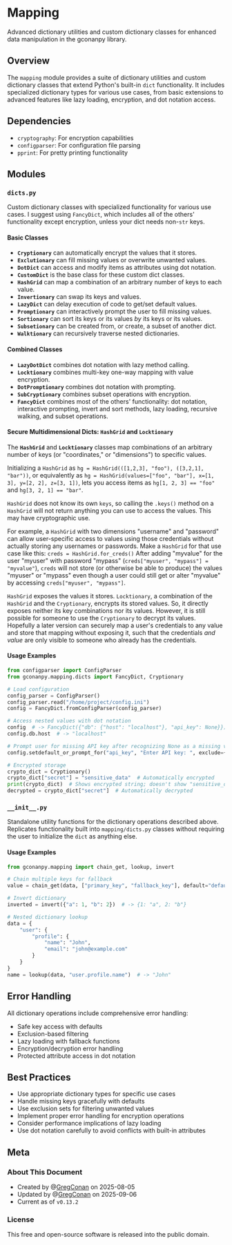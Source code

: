 # Mapping

Advanced dictionary utilities and custom dictionary classes for enhanced data manipulation in the gconanpy library.

## Overview

The `mapping` module provides a suite of dictionary utilities and custom dictionary classes that extend Python's built-in `dict` functionality. It includes specialized dictionary types for various use cases, from basic extensions to advanced features like lazy loading, encryption, and dot notation access.

## Dependencies

- `cryptography`: For encryption capabilities
- `configparser`: For configuration file parsing
- `pprint`: For pretty printing functionality

## Modules

### `dicts.py`

Custom dictionary classes with specialized functionality for various use cases. I suggest using `FancyDict`, which includes all of the others' functionality except encryption, unless your dict needs non-`str` keys.

#### Basic Classes

- **`Cryptionary`** can automatically encrypt the values that it stores.
- **`Exclutionary`** can fill missing values or overwrite unwanted values.
- **`DotDict`** can access and modify items as attributes using dot notation.
- **`CustomDict`** is the base class for these custom dict classes.
- **`HashGrid`** can map a combination of an arbitrary number of keys to each value.
- **`Invertionary`** can swap its keys and values.
- **`LazyDict`** can delay execution of code to get/set default values.
- **`Promptionary`** can interactively prompt the user to fill missing values.
- **`Sortionary`** can sort its keys or its values *by* its keys or its values.
- **`Subsetionary`** can be created from, or create, a subset of another dict.
- **`Walktionary`** can recursively traverse nested dictionaries.

#### Combined Classes

- **`LazyDotDict`** combines dot notation with lazy method calling.
- **`Locktionary`** combines multi-key one-way mapping with value encryption.
- **`DotPromptionary`** combines dot notation with prompting.
- **`SubCryptionary`** combines subset operations with encryption.
- **`FancyDict`** combines most of the others' functionality: dot notation, interactive prompting, invert and sort methods, lazy loading, recursive walking, and subset operations.

#### Secure Multidimensional Dicts: `HashGrid` and `Locktionary`

The **`HashGrid`** and **`Locktionary`** classes map combinations of an arbitrary number of keys (or "coordinates," or "dimensions") to specific values.

Initializing a `HashGrid` as `hg = HashGrid(([1,2,3], "foo"), ([3,2,1], "bar"))`, or equivalently as `hg = HashGrid(values=["foo", "bar"], x=[1, 3], y=[2, 2], z=[3, 1])`, lets you access items as `hg[1, 2, 3] == "foo"` and `hg[3, 2, 1] == "bar"`.

`HashGrid` does not know its own `keys`, so calling the `.keys()` method on a `HashGrid` will not return anything you can use to access the values. This may have cryptographic use.

For example, a `HashGrid` with two dimensions "username" and "password" can allow user-specific access to values using those credentials without actually storing any usernames or passwords. Make a `HashGrid` for that use case like this: `creds = HashGrid.for_creds()` After adding "myvalue" for the user "myuser" with password "mypass" (`creds["myuser", "mypass"] = "myvalue"`), `creds` will not store (or otherwise be able to produce) the values "myuser" or "mypass" even though a user could still get or alter "myvalue" by accessing `creds["myuser", "mypass"]`.

`HashGrid` exposes the values it stores. `Locktionary`, a combination of the `HashGrid` and the `Cryptionary`, encrypts its stored values. So, it directly exposes neither its key combinations nor its values. However, it is still possible for someone to use the `Cryptionary` to decrypt its values. Hopefully a later version can securely map a user's credentials to any value and store that mapping without exposing it, such that the credentials *and value* are only visible to someone who already has the credentials. 

#### Usage Examples

```python
from configparser import ConfigParser
from gconanpy.mapping.dicts import FancyDict, Cryptionary

# Load configuration
config_parser = ConfigParser()
config_parser.read("/home/project/config.ini")
config = FancyDict.fromConfigParser(config_parser)

# Access nested values with dot notation
config  # -> FancyDict({"db": {"host": "localhost"}, "api_key": None}})
config.db.host  # -> "localhost"

# Prompt user for missing API key after recognizing None as a missing value
config.setdefault_or_prompt_for("api_key", "Enter API key: ", exclude={None})

# Encrypted storage
crypto_dict = Cryptionary()
crypto_dict["secret"] = "sensitive_data"  # Automatically encrypted
print(crypto_dict)  # Shows encrypted string; doesn't show "sensitive_data"
decrypted = crypto_dict["secret"]  # Automatically decrypted
```

### `__init__.py`

Standalone utility functions for the dictionary operations described above. Replicates functionality built into `mapping/dicts.py` classes without requiring the user to initialize the `dict` as anything else.

#### Usage Examples

```python
from gconanpy.mapping import chain_get, lookup, invert

# Chain multiple keys for fallback
value = chain_get(data, ["primary_key", "fallback_key"], default="default")

# Invert dictionary
inverted = invert({"a": 1, "b": 2})  # -> {1: "a", 2: "b"}

# Nested dictionary lookup
data = {
    "user": {
        "profile": {
            "name": "John",
            "email": "john@example.com"
        }
    }
}
name = lookup(data, "user.profile.name")  # -> "John"
```

## Error Handling

All dictionary operations include comprehensive error handling:

- Safe key access with defaults
- Exclusion-based filtering
- Lazy loading with fallback functions
- Encryption/decryption error handling
- Protected attribute access in dot notation

## Best Practices

- Use appropriate dictionary types for specific use cases
- Handle missing keys gracefully with defaults
- Use exclusion sets for filtering unwanted values
- Implement proper error handling for encryption operations
- Consider performance implications of lazy loading
- Use dot notation carefully to avoid conflicts with built-in attributes 

## Meta

### About This Document

- Created by @[GregConan](https://github.com/GregConan) on 2025-08-05
- Updated by @[GregConan](https://github.com/GregConan) on 2025-09-06
- Current as of `v0.13.2`

### License

This free and open-source software is released into the public domain.